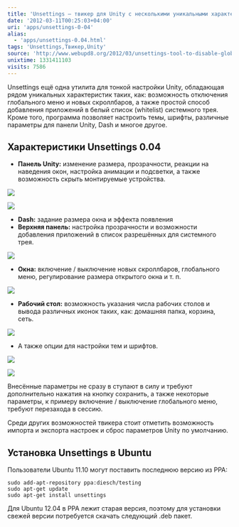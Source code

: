 ```yaml
---
title: 'Unsettings — твикер для Unity с несколькими уникальными характеристиками'
date: '2012-03-11T00:25:03+04:00'
uri: 'apps/unsettings-0-04'
alias: 
  - 'apps/unsettings-0.04.html'
tags: 'Unsettings,Твикер,Unity'
source: 'http://www.webupd8.org/2012/03/unsettings-tool-to-disable-global-menu.html'
unixtime: 1331411103
visits: 7586
---
```

Unsettings ещё одна утилита для тонкой настройки Unity, обладающая рядом уникальных характеристик таких, как: возможность отключения глобального меню и новых скроллбаров, а также простой способ добавления приложений в белый список (whitelist) системного трея. Кроме того, программа позволяет настроить темы, шрифты, различные параметры для панели Unity, Dash и многое другое.

## Характеристики Unsettings 0.04

*   **Панель Unity:** изменение размера, прозрачности, реакции на наведения окон, настройка анимации и подсветки, а также возможность скрыть монтируемые устройства.

[![](img/2012/03/11/00-00/unsettings-3-6970322495-o.jpg)](img/2012/03/11/00-00/unsettings-3-6970322495-o.jpg)

 [![](img/2012/03/11/00-00/unsettings-5-6824200056-o.jpg)](img/2012/03/11/00-00/unsettings-5-6824200056-o.jpg)

*   **Dash:** задание размера окна и эффекта появления
*   **Верхняя панель:** настройка прозрачности и возможности добавления приложений в список разрешённых для системного трея.

[![](img/2012/03/11/00-00/unsettings-7-6970321891-o.jpg)](img/2012/03/11/00-00/unsettings-7-6970321891-o.jpg)

*   **Окна:** включение / выключение новых скроллбаров, глобального меню, регулирование размера открытого окна и т. п.

[![](img/2012/03/11/00-00/unsettings-6-6970321785-o.jpg)](img/2012/03/11/00-00/unsettings-6-6970321785-o.jpg)

*   **Рабочий стол:** возможность указания числа рабочих столов и вывода различных иконок таких, как: домашняя папка, корзина, сеть.

[![](img/2012/03/11/00-00/unsettings-2-6824200764-o.jpg)](img/2012/03/11/00-00/unsettings-2-6824200764-o.jpg)

*   А также опции для настройки тем и шрифтов.

[![](img/2012/03/11/00-00/unsettings-1-6824200646-o.jpg)](img/2012/03/11/00-00/unsettings-1-6824200646-o.jpg)

[![](img/2012/03/11/00-00/unsettings-8-6824200416-o.jpg)](img/2012/03/11/00-00/unsettings-8-6824200416-o.jpg)

Внесённые параметры не сразу в ступают в силу и требуют дополнительно нажатия на кнопку сохранить, а также некоторые параметры, к примеру включение / выключение глобального меню, требуют перезахода в сессию.

Среди других возможностей твикера стоит отметить возможность импорта и экспорта настроек и сброс параметров Unity по умолчанию.

## Установка Unsettings в Ubuntu

Пользователи Ubuntu 11.10 могут поставить последнюю версию из PPA:

```
sudo add-apt-repository ppa:diesch/testing
sudo apt-get update
sudo apt-get install unsettings
```

Для Ubuntu 12.04 в PPA лежит старая версия, поэтому для установки свежей версии потребуется скачать следующий .deb пакет.
